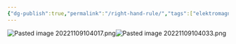 ```yaml
---
{"dg-publish":true,"permalink":"/right-hand-rule/","tags":["elektromagnetiskfältteori"]}
---
```


![Pasted image 20221109104017.png](/img/user/images/Pasted%20image%2020221109104017.png)![Pasted image 20221109104033.png](/img/user/images/Pasted%20image%2020221109104033.png)